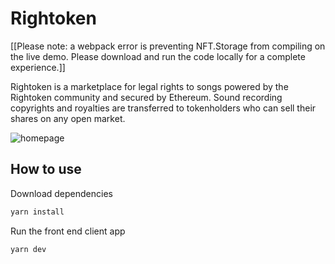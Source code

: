 # Rightoken

[[Please note: a webpack error is preventing NFT.Storage from compiling on the live demo. Please download and run the code locally for a complete experience.]]

Rightoken is a marketplace for legal rights to songs powered by the Rightoken community and secured by Ethereum. Sound recording copyrights and royalties are transferred to tokenholders who can sell their shares on any open market.

![homepage](https://raw.githubusercontent.com/max-andrew/rightoken/main/public/homepage.png)

## How to use

Download dependencies
```bash
yarn install
```

Run the front end client app
```bash
yarn dev
```
